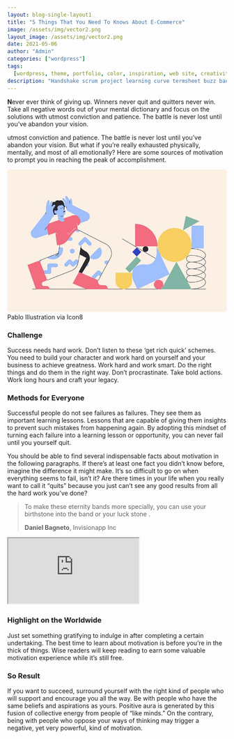 ```yaml
---
layout: blog-single-layout1
title: "5 Things That You Need To Knows About E-Commerce"
image: /assets/img/vector2.png
layout_image: /assets/img/vector2.png
date: 2021-05-06
author: "Admin"
categories: ["wordpress"]
tags:
  [wordpress, theme, portfolio, color, inspiration, web site, creativity, daily]
description: "Handshake scrum project learning curve termsheet buzz bandwidth alpha pivot analytics supply."
---
```

<div class="bg-post-info">
	<p><strong>N</strong>ever ever think of giving up. Winners never quit and quitters never win. Take all negative words out of your mental dictionary and focus on the solutions with utmost conviction and patience. The battle is never lost until you’ve abandon your vision.</p>
	<p>utmost conviction and patience. The battle is never lost until you’ve abandon your vision. But what if you’re really exhausted physically, mentally, and most of all emotionally? Here are some sources of motivation to prompt you in reaching the peak of accomplishment.</p>
	<div class="row pst-large">
		<div class="col-12">
			<img src="/assets/img/post-large1.jpg" alt="" class="w-100">
			<span>Pablo Illustration via Icon8</span>
		</div>
	</div>
	<h3>Challenge</h3>
	<p>Success needs hard work. Don’t listen to these ‘get rich quick’ schemes. You need to build your character and work hard on yourself and your business to achieve greatness. Work hard and work smart. Do the right things and do them in the right way. Don’t procrastinate. Take bold actions. Work long hours and craft your legacy.</p>
	<h3>Methods for Everyone</h3>
	<p>Successful people do not see failures as failures. They see them as important learning lessons. Lessons that are capable of giving them insights to prevent such mistakes from happening again. By adopting this mindset of turning each failure into a learning lesson or opportunity, you can never fail until you yourself quit.</p>
	<p>You should be able to find several indispensable facts about motivation in the following paragraphs. If there’s at least one fact you didn’t know before, imagine the difference it might make. It’s so difficult to go on when everything seems to fail, isn’t it? Are there times in your life when you really want to call it “quits” because you just can’t see any good results from all the hard work you’ve done?</p>
	<blockquote>
		<p>To make these eternity bands more specially, you can use your birthstone into the band or your luck stone .</p>
		<span><strong>Daniel Bagneto</strong>, Invisionapp Inc</span>
	</blockquote>
	<iframe src="https://www.youtube.com/embed/tgbNymZ7vqY">
	</iframe>
	<h3>Highlight on the Worldwide</h3>
	<p>Just set something gratifying to indulge in after completing a certain undertaking. The best time to learn about motivation is before you’re in the thick of things. Wise readers will keep reading to earn some valuable motivation experience while it’s still free.</p>
	<h3>So Result</h3>
	<p>If you want to succeed, surround yourself with the right kind of people who will support and encourage you all the way. Be with people who have the same beliefs and aspirations as yours. Positive aura is generated by this fusion of collective energy from people of “like minds.” On the contrary, being with people who oppose your ways of thinking may trigger a negative, yet very powerful, kind of motivation.</p>
</div>
